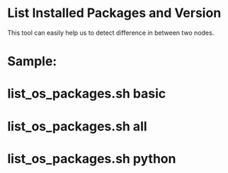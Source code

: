 List Installed Packages and Version
===================================
This tool can easily help us to detect difference in between two nodes.

# Sample:
# list_os_packages.sh basic
# list_os_packages.sh all
# list_os_packages.sh python
